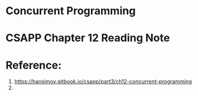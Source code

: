# Concurrent Programming
# CSAPP Chapter 12 Reading Note


# Reference:
1. https://hansimov.gitbook.io/csapp/part3/ch12-concurrent-programming
2. 